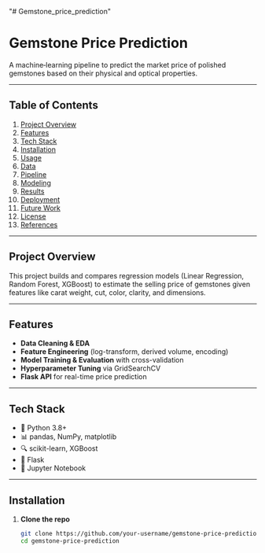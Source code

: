 "# Gemstone_price_prediction" 
# Gemstone Price Prediction

A machine‐learning pipeline to predict the market price of polished gemstones based on their physical and optical properties.

---

## Table of Contents

1. [Project Overview](#project-overview)  
2. [Features](#features)  
3. [Tech Stack](#tech-stack)  
4. [Installation](#installation)  
5. [Usage](#usage)  
6. [Data](#data)  
7. [Pipeline](#pipeline)  
8. [Modeling](#modeling)  
9. [Results](#results)  
10. [Deployment](#deployment)  
11. [Future Work](#future-work)  
12. [License](#license)  
13. [References](#references)  

---

## Project Overview

This project builds and compares regression models (Linear Regression, Random Forest, XGBoost) to estimate the selling price of gemstones given features like carat weight, cut, color, clarity, and dimensions.

---

## Features

- **Data Cleaning & EDA**  
- **Feature Engineering** (log-transform, derived volume, encoding)  
- **Model Training & Evaluation** with cross-validation  
- **Hyperparameter Tuning** via GridSearchCV  
- **Flask API** for real-time price prediction  

---

## Tech Stack

- 🐍 Python 3.8+  
- 📊 pandas, NumPy, matplotlib  
- 🔍 scikit-learn, XGBoost  
- 🔧 Flask  
- 📒 Jupyter Notebook  

---

## Installation

1. **Clone the repo**  
   ```bash
   git clone https://github.com/your-username/gemstone-price-prediction.git
   cd gemstone-price-prediction
